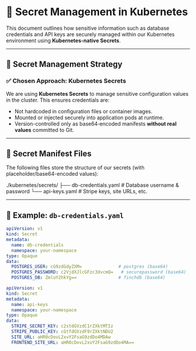 # 🔐 Secret Management in Kubernetes

This document outlines how sensitive information such as database credentials and API keys are securely managed within our Kubernetes environment using **Kubernetes-native Secrets**.

---

## 📌 Secret Management Strategy

### ✅ Chosen Approach: Kubernetes Secrets

We are using **Kubernetes Secrets** to manage sensitive configuration values in the cluster. This ensures credentials are:
- Not hardcoded in configuration files or container images.
- Mounted or injected securely into application pods at runtime.
- Version-controlled only as base64‑encoded manifests **without real values** committed to Git.

---

## 📁 Secret Manifest Files

The following files store the structure of our secrets (with placeholder/base64-encoded values):

./kubernetes/secrets/
├── db-credentials.yaml # Database username & password
└── api-keys.yaml # Stripe keys, site URLs, etc.


---

## 🔐 Example: `db-credentials.yaml`

```yaml
apiVersion: v1
kind: Secret
metadata:
  name: db-credentials
  namespace: your-namespace
type: Opaque
data:
  POSTGRES_USER: cG9zdGdyZXM=              # postgres (base64)
  POSTGRES_PASSWORD: c2VjdXJlcGFzc3dvcmQ=   # securepassword (base64)
  POSTGRES_DB: ZmluY2hkYg==                # finchdb (base64)

apiVersion: v1
kind: Secret
metadata:
  name: api-keys
  namespace: your-namespace
type: Opaque
data:
  STRIPE_SECRET_KEY: c2stdGVzdC1rZXktMTIz
  STRIPE_PUBLIC_KEY: cGtfdGVzdF9rZXktNDU2
  SITE_URL: aHR0cDovL2xvY2FsaG9zdDo4MDAw
  FRONTEND_SITE_URL: aHR0cDovL2xvY2FsaG9zdDo4MA==

